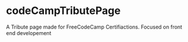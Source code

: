 # codeCampTributePage

A Tribute page made for FreeCodeCamp Certifiactions.  Focused on front end developement
